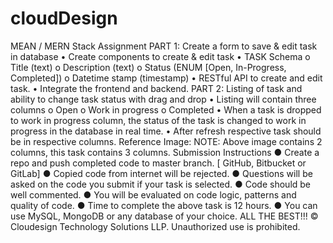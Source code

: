 # cloudDesign

MEAN / MERN Stack Assignment
PART 1: Create a form to save & edit task in database
• Create components to create & edit task
• TASK Schema
o Title (text)
o Description (text)
o Status (ENUM [Open, In-Progress, Completed])
o Datetime stamp (timestamp)
• RESTful API to create and edit task.
• Integrate the frontend and backend.
PART 2: Listing of task and ability to change task status with drag and drop
• Listing will contain three columns
o Open
o Work in progress
o Completed
• When a task is dropped to work in progress column, the status of the task is changed to work in progress in the database in real time.
• After refresh respective task should be in respective columns.
Reference Image:
NOTE: Above image contains 2 columns, this task contains 3 columns.
Submission Instructions
● Create a repo and push completed code to master branch. [ GitHub, Bitbucket or GitLab]
● Copied code from internet will be rejected.
● Questions will be asked on the code you submit if your task is selected.
● Code should be well commented.
● You will be evaluated on code logic, patterns and quality of code.
● Time to complete the above task is 12 hours.
● You can use MySQL, MongoDB or any database of your choice.
ALL THE BEST!!!
© Cloudesign Technology Solutions LLP. Unauthorized use is prohibited.
